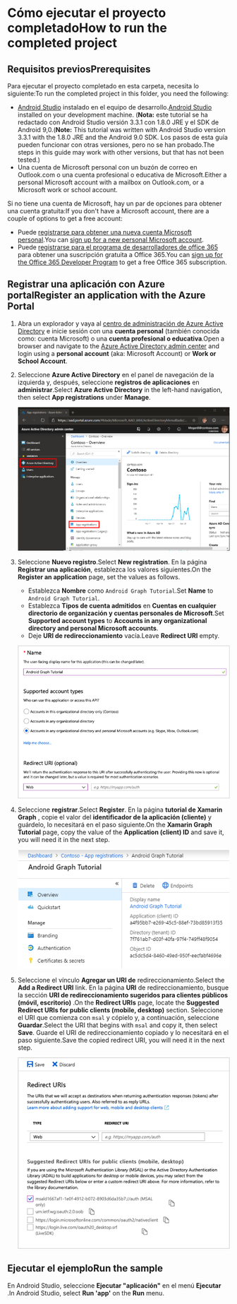 # <a name="how-to-run-the-completed-project"></a><span data-ttu-id="5018c-101">Cómo ejecutar el proyecto completado</span><span class="sxs-lookup"><span data-stu-id="5018c-101">How to run the completed project</span></span>

## <a name="prerequisites"></a><span data-ttu-id="5018c-102">Requisitos previos</span><span class="sxs-lookup"><span data-stu-id="5018c-102">Prerequisites</span></span>

<span data-ttu-id="5018c-103">Para ejecutar el proyecto completado en esta carpeta, necesita lo siguiente:</span><span class="sxs-lookup"><span data-stu-id="5018c-103">To run the completed project in this folder, you need the following:</span></span>

- <span data-ttu-id="5018c-104">[Android Studio](https://developer.android.com/studio/) instalado en el equipo de desarrollo.</span><span class="sxs-lookup"><span data-stu-id="5018c-104">[Android Studio](https://developer.android.com/studio/) installed on your development machine.</span></span> <span data-ttu-id="5018c-105">(**Nota:** este tutorial se ha redactado con Android Studio versión 3.3.1 con 1.8.0 JRE y el SDK de Android 9,0.</span><span class="sxs-lookup"><span data-stu-id="5018c-105">(**Note:** This tutorial was written with Android Studio version 3.3.1 with the 1.8.0 JRE and the Android 9.0 SDK.</span></span> <span data-ttu-id="5018c-106">Los pasos de esta guía pueden funcionar con otras versiones, pero no se han probado.</span><span class="sxs-lookup"><span data-stu-id="5018c-106">The steps in this guide may work with other versions, but that has not been tested.)</span></span>
- <span data-ttu-id="5018c-107">Una cuenta de Microsoft personal con un buzón de correo en Outlook.com o una cuenta profesional o educativa de Microsoft.</span><span class="sxs-lookup"><span data-stu-id="5018c-107">Either a personal Microsoft account with a mailbox on Outlook.com, or a Microsoft work or school account.</span></span>

<span data-ttu-id="5018c-108">Si no tiene una cuenta de Microsoft, hay un par de opciones para obtener una cuenta gratuita:</span><span class="sxs-lookup"><span data-stu-id="5018c-108">If you don't have a Microsoft account, there are a couple of options to get a free account:</span></span>

- <span data-ttu-id="5018c-109">Puede [registrarse para obtener una nueva cuenta Microsoft personal](https://signup.live.com/signup?wa=wsignin1.0&rpsnv=12&ct=1454618383&rver=6.4.6456.0&wp=MBI_SSL_SHARED&wreply=https://mail.live.com/default.aspx&id=64855&cbcxt=mai&bk=1454618383&uiflavor=web&uaid=b213a65b4fdc484382b6622b3ecaa547&mkt=E-US&lc=1033&lic=1).</span><span class="sxs-lookup"><span data-stu-id="5018c-109">You can [sign up for a new personal Microsoft account](https://signup.live.com/signup?wa=wsignin1.0&rpsnv=12&ct=1454618383&rver=6.4.6456.0&wp=MBI_SSL_SHARED&wreply=https://mail.live.com/default.aspx&id=64855&cbcxt=mai&bk=1454618383&uiflavor=web&uaid=b213a65b4fdc484382b6622b3ecaa547&mkt=E-US&lc=1033&lic=1).</span></span>
- <span data-ttu-id="5018c-110">Puede [registrarse para el programa de desarrolladores de office 365](https://developer.microsoft.com/office/dev-program) para obtener una suscripción gratuita a Office 365.</span><span class="sxs-lookup"><span data-stu-id="5018c-110">You can [sign up for the Office 365 Developer Program](https://developer.microsoft.com/office/dev-program) to get a free Office 365 subscription.</span></span>

## <a name="register-an-application-with-the-azure-portal"></a><span data-ttu-id="5018c-111">Registrar una aplicación con Azure portal</span><span class="sxs-lookup"><span data-stu-id="5018c-111">Register an application with the Azure Portal</span></span>

1. <span data-ttu-id="5018c-112">Abra un explorador y vaya al [centro de administración de Azure Active Directory](https://aad.portal.azure.com) e inicie sesión con una **cuenta personal** (también conocida como: cuenta Microsoft) o una **cuenta profesional o educativa**.</span><span class="sxs-lookup"><span data-stu-id="5018c-112">Open a browser and navigate to the [Azure Active Directory admin center](https://aad.portal.azure.com) and login using a **personal account** (aka: Microsoft Account) or **Work or School Account**.</span></span>

1. <span data-ttu-id="5018c-113">Seleccione **Azure Active Directory** en el panel de navegación de la izquierda y, después, seleccione **registros de aplicaciones** en **administrar**.</span><span class="sxs-lookup"><span data-stu-id="5018c-113">Select **Azure Active Directory** in the left-hand navigation, then select **App registrations** under **Manage**.</span></span>

    ![<span data-ttu-id="5018c-114">Una captura de pantalla de los registros de la aplicación</span><span class="sxs-lookup"><span data-stu-id="5018c-114">A screenshot of the App registrations</span></span> ](../../tutorial/images/aad-portal-app-registrations.png)

1. <span data-ttu-id="5018c-115">Seleccione **Nuevo registro**.</span><span class="sxs-lookup"><span data-stu-id="5018c-115">Select **New registration**.</span></span> <span data-ttu-id="5018c-116">En la página **Registrar una aplicación**, establezca los valores siguientes.</span><span class="sxs-lookup"><span data-stu-id="5018c-116">On the **Register an application** page, set the values as follows.</span></span>

    - <span data-ttu-id="5018c-117">Establezca **Nombre** como `Android Graph Tutorial`.</span><span class="sxs-lookup"><span data-stu-id="5018c-117">Set **Name** to `Android Graph Tutorial`.</span></span>
    - <span data-ttu-id="5018c-118">Establezca **Tipos de cuenta admitidos** en **Cuentas en cualquier directorio de organización y cuentas personales de Microsoft**.</span><span class="sxs-lookup"><span data-stu-id="5018c-118">Set **Supported account types** to **Accounts in any organizational directory and personal Microsoft accounts**.</span></span>
    - <span data-ttu-id="5018c-119">Deje **URI de redireccionamiento** vacía.</span><span class="sxs-lookup"><span data-stu-id="5018c-119">Leave **Redirect URI** empty.</span></span>

    ![Captura de pantalla de la página registrar una aplicación](../../tutorial/images/aad-register-an-app.png)

1. <span data-ttu-id="5018c-121">Seleccione **registrar**.</span><span class="sxs-lookup"><span data-stu-id="5018c-121">Select **Register**.</span></span> <span data-ttu-id="5018c-122">En la página **tutorial de Xamarin Graph** , copie el valor del **identificador de la aplicación (cliente)** y guárdelo, lo necesitará en el paso siguiente.</span><span class="sxs-lookup"><span data-stu-id="5018c-122">On the **Xamarin Graph Tutorial** page, copy the value of the **Application (client) ID** and save it, you will need it in the next step.</span></span>

    ![Captura de pantalla del identificador de la aplicación del nuevo registro de la aplicación](../../tutorial/images/aad-application-id.png)

1. <span data-ttu-id="5018c-124">Seleccione el vínculo **Agregar un URI de** redireccionamiento.</span><span class="sxs-lookup"><span data-stu-id="5018c-124">Select the **Add a Redirect URI** link.</span></span> <span data-ttu-id="5018c-125">En la página **URI** de redireccionamiento, busque la sección **URI de redireccionamiento sugeridos para clientes públicos (móvil, escritorio)** .</span><span class="sxs-lookup"><span data-stu-id="5018c-125">On the **Redirect URIs** page, locate the **Suggested Redirect URIs for public clients (mobile, desktop)** section.</span></span> <span data-ttu-id="5018c-126">Seleccione el URI que comienza con `msal` y cópielo y, a continuación, seleccione **Guardar**.</span><span class="sxs-lookup"><span data-stu-id="5018c-126">Select the URI that begins with `msal` and copy it, then select **Save**.</span></span> <span data-ttu-id="5018c-127">Guarde el URI de redireccionamiento copiado y lo necesitará en el paso siguiente.</span><span class="sxs-lookup"><span data-stu-id="5018c-127">Save the copied redirect URI, you will need it in the next step.</span></span>

    ![Captura de pantalla de la página URI de redireccionamiento](../../tutorial/images/aad-redirect-uris.png)

## <a name="run-the-sample"></a><span data-ttu-id="5018c-129">Ejecutar el ejemplo</span><span class="sxs-lookup"><span data-stu-id="5018c-129">Run the sample</span></span>

<span data-ttu-id="5018c-130">En Android Studio, seleccione **Ejecutar "aplicación"** en el menú **Ejecutar** .</span><span class="sxs-lookup"><span data-stu-id="5018c-130">In Android Studio, select **Run 'app'** on the **Run** menu.</span></span>
